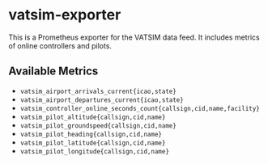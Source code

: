 # vatsim-exporter
This is a Prometheus exporter for the VATSIM data feed. It includes metrics of online controllers and pilots.

## Available Metrics

 * `vatsim_airport_arrivals_current{icao,state}`
 * `vatsim_airport_departures_current{icao,state}`
 * `vatsim_controller_online_seconds_count{callsign,cid,name,facility}`
 * `vatsim_pilot_altitude{callsign,cid,name}`
 * `vatsim_pilot_groundspeed{callsign,cid,name}`
 * `vatsim_pilot_heading{callsign,cid,name}`
 * `vatsim_pilot_latitude{callsign,cid,name}`
 * `vatsim_pilot_longitude{callsign,cid,name}`
